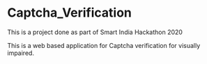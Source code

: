 # Captcha_Verification

This is a project done as part of Smart India Hackathon 2020

This is a web based application for Captcha verification for visually impaired.
